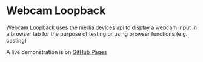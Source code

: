 # Webcam Loopback

Webcam Loopback uses the [media devices api](https://developer.mozilla.org/en-US/docs/Web/API/MediaDevices) to display a webcam input in a browser tab for the purpose of testing or using browser functions (e.g. casting)

A live demonstration is on [GitHub Pages](https://dagnymol81.github.io/webcam/)
